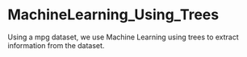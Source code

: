 # MachineLearning_Using_Trees
Using a mpg dataset, we use Machine Learning using trees to extract information from the dataset.

